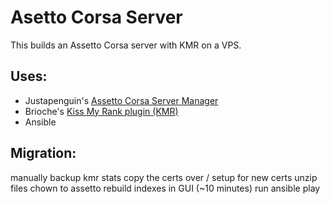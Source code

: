 # Asetto Corsa Server
This builds an Assetto Corsa server with KMR on a VPS.

## Uses:
* Justapenguin's [Assetto Corsa Server Manager][1]
* Brioche's [Kiss My Rank plugin (KMR)][2]
* Ansible

## Migration:
manually backup kmr stats
copy the certs over / setup for new certs
unzip files
chown to assetto
rebuild indexes in GUI (~10 minutes)
run ansible play

[1]: https://github.com/JustaPenguin/assetto-server-manager
[2]: https://www.racedepartment.com/downloads/kissmyrank-local-assetto-corsa-server-plugin.17667/

